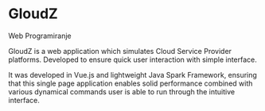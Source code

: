 # GloudZ
Web Programiranje

GloudZ is a web application which simulates Cloud Service Provider platforms. Developed to ensure quick user interaction with simple interface.

It was developed in Vue.js and lightweight Java Spark Framework, ensuring that this single page application enables solid performance combined with various dynamical commands user is able to run through the intuitive interface.
